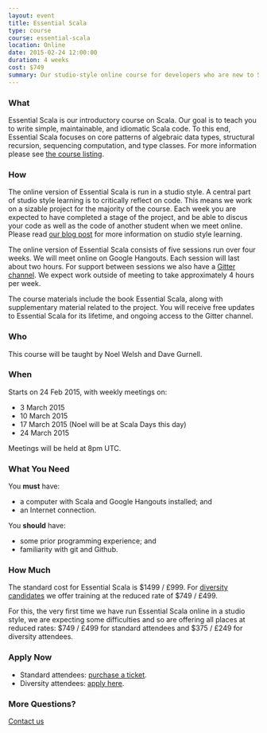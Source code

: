 ```yaml
---
layout: event
title: Essential Scala
type: course
course: essential-scala
location: Online
date: 2015-02-24 12:00:00
duration: 4 weeks
cost: $749
summary: Our studio-style online course for developers who are new to Scala.
---
```


### What

Essential Scala is our introductory course on Scala.
Our goal is to teach you to write simple, maintainable, and idiomatic Scala code.
To this end, Essential Scala focuses on core patterns of algebraic data types, structural recursion, sequencing computation, and type classes.
For more information please see [the course listing](/training/courses/essential-scala).

### How

The online version of Essential Scala is run in a studio style.
A central part of studio style learning is to critically reflect on code.
This means we work on a sizable project for the majority of the course.
Each week you are expected to have completed a stage of the project,
and be able to discus your code as well as the code of another student when we meet online.
Please read [our blog post](/blog/rethinking-online-training) for more information on studio style learning.

The online version of Essential Scala consists of five sessions run over four weeks.
We will meet online on Google Hangouts.
Each session will last about two hours.
For support between sessions we also have
a [Gitter channel](https://gitter.im/underscoreio/scala).
We expect work outside of meeting to take approximately 4 hours per week.

The course materials include the book Essential Scala,
along with supplementary material related to the project.
You will receive free updates to Essential Scala for its lifetime,
and ongoing access to the Gitter channel.

### Who

This course will be taught by Noel Welsh and Dave Gurnell.

### When

Starts on 24 Feb 2015, with weekly meetings on:

- 3 March 2015
- 10 March 2015
- 17 March 2015 (Noel will be at Scala Days this day)
- 24 March 2015

Meetings will be held at 8pm UTC.

### What You Need

You **must** have:

- a computer with Scala and Google Hangouts installed; and
- an Internet connection.

You **should** have:

- some prior programming experience; and
- familiarity with git and Github.

### How Much

The standard cost for Essential Scala is $1499 / £999.
For [diversity candidates]() we offer training at the reduced rate of $749 / £499.

For this, the very first time we have run Essential Scala online in a studio style,
we are expecting some difficulties and so are offering all places at reduced rates:
$749 / £499 for standard attendees and $375 / £249 for diversity attendees.

### Apply Now

- Standard attendees: [purchase a ticket]().
- Diversity attendees: [apply here]().

### More Questions?

[Contact us](/contact)

